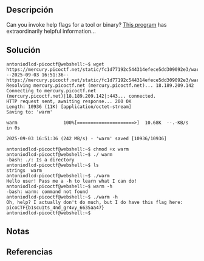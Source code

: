 ## Descripción
Can you invoke help flags for a tool or binary? [This program](https://mercury.picoctf.net/static/fc1d77192c544314efece5dd309092e3/warm) has extraordinarily helpful information...

## Solución
```
antoniodlcd-picoctf@webshell:~$ wget https://mercury.picoctf.net/static/fc1d77192c544314efece5dd309092e3/warm
--2025-09-03 16:51:36--  https://mercury.picoctf.net/static/fc1d77192c544314efece5dd309092e3/warm
Resolving mercury.picoctf.net (mercury.picoctf.net)... 18.189.209.142
Connecting to mercury.picoctf.net (mercury.picoctf.net)|18.189.209.142|:443... connected.
HTTP request sent, awaiting response... 200 OK
Length: 10936 (11K) [application/octet-stream]
Saving to: 'warm'

warm                 100%[=====================>]  10.68K  --.-KB/s    in 0s      

2025-09-03 16:51:36 (242 MB/s) - 'warm' saved [10936/10936]

antoniodlcd-picoctf@webshell:~$ chmod +x warm 
antoniodlcd-picoctf@webshell:~$ ./ warm 
-bash: ./: Is a directory
antoniodlcd-picoctf@webshell:~$ ls
strings  warm
antoniodlcd-picoctf@webshell:~$ ./warm 
Hello user! Pass me a -h to learn what I can do!
antoniodlcd-picoctf@webshell:~$ warm -h
-bash: warm: command not found
antoniodlcd-picoctf@webshell:~$ ./warm -h
Oh, help? I actually don't do much, but I do have this flag here: picoCTF{b1scu1ts_4nd_gr4vy_6635aa47}
antoniodlcd-picoctf@webshell:~$ 
```
## Notas
## Referencias
